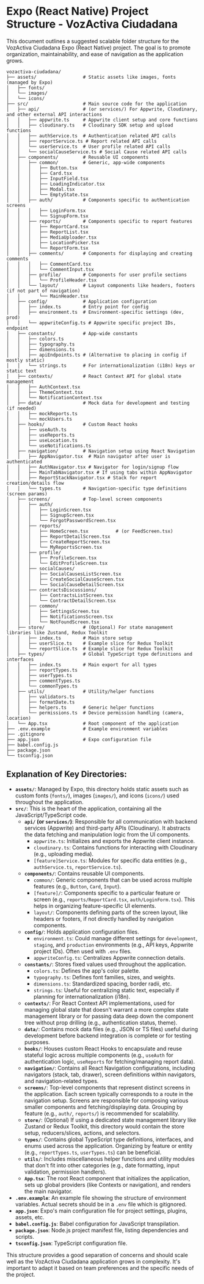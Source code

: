 # Expo (React Native) Project Structure - VozActiva Ciudadana

This document outlines a suggested scalable folder structure for the VozActiva Ciudadana Expo (React Native) project. The goal is to promote organization, maintainability, and ease of navigation as the application grows.

```
vozactiva-ciudadana/
├── assets/                 # Static assets like images, fonts (managed by Expo)
│   ├── fonts/
│   └── images/
│   └── icons/
├── src/                    # Main source code for the application
│   ├── api/                # (or services/) For Appwrite, Cloudinary, and other external API interactions
│   │   ├── appwrite.ts     # Appwrite client setup and core functions
│   │   ├── cloudinary.ts   # Cloudinary SDK setup and upload functions
│   │   ├── authService.ts  # Authentication related API calls
│   │   ├── reportService.ts # Report related API calls
│   │   └── userService.ts  # User profile related API calls
│   │   └── socialCauseService.ts # Social Cause related API calls
│   ├── components/         # Reusable UI components
│   │   ├── common/         # Generic, app-wide components
│   │   │   ├── Button.tsx
│   │   │   ├── Card.tsx
│   │   │   ├── InputField.tsx
│   │   │   ├── LoadingIndicator.tsx
│   │   │   ├── Modal.tsx
│   │   │   └── EmptyState.tsx
│   │   ├── auth/           # Components specific to authentication screens
│   │   │   ├── LoginForm.tsx
│   │   │   └── SignupForm.tsx
│   │   ├── reports/        # Components specific to report features
│   │   │   ├── ReportCard.tsx
│   │   │   ├── ReportList.tsx
│   │   │   ├── MediaUploader.tsx
│   │   │   ├── LocationPicker.tsx
│   │   │   └── ReportForm.tsx
│   │   ├── comments/       # Components for displaying and creating comments
│   │   │   ├── CommentCard.tsx
│   │   │   └── CommentInput.tsx
│   │   ├── profile/        # Components for user profile sections
│   │   │   └── ProfileHeader.tsx
│   │   └── layout/         # Layout components like headers, footers (if not part of navigation)
│   │       └── MainHeader.tsx
│   ├── config/             # Application configuration
│   │   ├── index.ts        # Entry point for config
│   │   ├── environment.ts  # Environment-specific settings (dev, prod)
│   │   └── appwriteConfig.ts # Appwrite specific project IDs, endpoint
│   ├── constants/          # App-wide constants
│   │   ├── colors.ts
│   │   ├── typography.ts
│   │   ├── dimensions.ts
│   │   ├── apiEndpoints.ts # (Alternative to placing in config if mostly static)
│   │   └── strings.ts      # For internationalization (i18n) keys or static text
│   ├── contexts/           # React Context API for global state management
│   │   ├── AuthContext.tsx
│   │   ├── ThemeContext.tsx
│   │   └── NotificationContext.tsx
│   ├── data/               # Mock data for development and testing (if needed)
│   │   ├── mockReports.ts
│   │   └── mockUsers.ts
│   ├── hooks/              # Custom React hooks
│   │   ├── useAuth.ts
│   │   ├── useReports.ts
│   │   ├── useLocation.ts
│   │   └── useNotifications.ts
│   ├── navigation/         # Navigation setup using React Navigation
│   │   ├── AppNavigator.tsx  # Main navigator after user is authenticated
│   │   ├── AuthNavigator.tsx # Navigator for login/signup flow
│   │   ├── MainTabNavigator.tsx # If using tabs within AppNavigator
│   │   ├── ReportStackNavigator.tsx # Stack for report creation/details flow
│   │   └── types.ts        # Navigation-specific type definitions (screen params)
│   ├── screens/            # Top-level screen components
│   │   ├── auth/
│   │   │   ├── LoginScreen.tsx
│   │   │   ├── SignupScreen.tsx
│   │   │   └── ForgotPasswordScreen.tsx
│   │   ├── reports/
│   │   │   ├── HomeScreen.tsx          # (or FeedScreen.tsx)
│   │   │   ├── ReportDetailScreen.tsx
│   │   │   ├── CreateReportScreen.tsx
│   │   │   └── MyReportsScreen.tsx
│   │   ├── profile/
│   │   │   ├── ProfileScreen.tsx
│   │   │   └── EditProfileScreen.tsx
│   │   ├── socialCauses/
│   │   │   ├── SocialCausesListScreen.tsx
│   │   │   ├── CreateSocialCauseScreen.tsx
│   │   │   └── SocialCauseDetailScreen.tsx
│   │   ├── contractsDiscussions/
│   │   │   ├── ContractsListScreen.tsx
│   │   │   └── ContractDetailScreen.tsx
│   │   ├── common/
│   │   │   ├── SettingsScreen.tsx
│   │   │   ├── NotificationsScreen.tsx
│   │   │   └── NotFoundScreen.tsx
│   ├── store/              # (Optional) For state management libraries like Zustand, Redux Toolkit
│   │   ├── index.ts        # Main store setup
│   │   ├── userSlice.ts    # Example slice for Redux Toolkit
│   │   └── reportSlice.ts  # Example slice for Redux Toolkit
│   ├── types/              # Global TypeScript type definitions and interfaces
│   │   ├── index.ts        # Main export for all types
│   │   ├── reportTypes.ts
│   │   ├── userTypes.ts
│   │   ├── commentTypes.ts
│   │   └── commonTypes.ts
│   ├── utils/              # Utility/helper functions
│   │   ├── validators.ts
│   │   ├── formatDate.ts
│   │   ├── helpers.ts      # Generic helper functions
│   │   └── permissions.ts  # Device permission handling (camera, location)
│   └── App.tsx             # Root component of the application
├── .env.example            # Example environment variables
├── .gitignore
├── app.json                # Expo configuration file
├── babel.config.js
├── package.json
└── tsconfig.json
```

## Explanation of Key Directories:

*   **`assets/`**: Managed by Expo, this directory holds static assets such as custom fonts (`fonts/`), images (`images/`), and icons (`icons/`) used throughout the application.
*   **`src/`**: This is the heart of the application, containing all the JavaScript/TypeScript code.
    *   **`api/` (or `services/`)**: Responsible for all communication with backend services (Appwrite) and third-party APIs (Cloudinary). It abstracts the data fetching and manipulation logic from the UI components.
        *   `appwrite.ts`: Initializes and exports the Appwrite client instance.
        *   `cloudinary.ts`: Contains functions for interacting with Cloudinary (e.g., uploading media).
        *   `[feature]Service.ts`: Modules for specific data entities (e.g., `authService.ts`, `reportService.ts`).
    *   **`components/`**: Contains reusable UI components.
        *   `common/`: Generic components that can be used across multiple features (e.g., `Button`, `Card`, `Input`).
        *   `[feature]/`: Components specific to a particular feature or screen (e.g., `reports/ReportCard.tsx`, `auth/LoginForm.tsx`). This helps in organizing feature-specific UI elements.
        *   `layout/`: Components defining parts of the screen layout, like headers or footers, if not directly handled by navigation components.
    *   **`config/`**: Holds application configuration files.
        *   `environment.ts`: Could manage different settings for `development`, `staging`, and `production` environments (e.g., API keys, Appwrite project IDs). Often used with `.env` files.
        *   `appwriteConfig.ts`: Centralizes Appwrite connection details.
    *   **`constants/`**: Stores fixed values used throughout the application.
        *   `colors.ts`: Defines the app's color palette.
        *   `typography.ts`: Defines font families, sizes, and weights.
        *   `dimensions.ts`: Standardized spacing, border radii, etc.
        *   `strings.ts`: Useful for centralizing static text, especially if planning for internationalization (i18n).
    *   **`contexts/`**: For React Context API implementations, used for managing global state that doesn't warrant a more complex state management library or for passing data deep down the component tree without prop drilling (e.g., authentication status, theme).
    *   **`data/`**: Contains mock data files (e.g., JSON or TS files) useful during development before backend integration is complete or for testing purposes.
    *   **`hooks/`**: Houses custom React Hooks to encapsulate and reuse stateful logic across multiple components (e.g., `useAuth` for authentication logic, `useReports` for fetching/managing report data).
    *   **`navigation/`**: Contains all React Navigation configurations, including navigators (stack, tab, drawer), screen definitions within navigators, and navigation-related types.
    *   **`screens/`**: Top-level components that represent distinct screens in the application. Each screen typically corresponds to a route in the navigation setup. Screens are responsible for composing various smaller components and fetching/displaying data. Grouping by feature (e.g., `auth/`, `reports/`) is recommended for scalability.
    *   **`store/`**: (Optional) If using a dedicated state management library like Zustand or Redux Toolkit, this directory would contain the store setup, reducers/slices, actions, and selectors.
    *   **`types/`**: Contains global TypeScript type definitions, interfaces, and enums used across the application. Organizing by feature or entity (e.g., `reportTypes.ts`, `userTypes.ts`) can be beneficial.
    *   **`utils/`**: Includes miscellaneous helper functions and utility modules that don't fit into other categories (e.g., date formatting, input validation, permission handlers).
    *   **`App.tsx`**: The root React component that initializes the application, sets up global providers (like Contexts or navigation), and renders the main navigator.
*   **`.env.example`**: An example file showing the structure of environment variables. Actual secrets should be in a `.env` file which is gitignored.
*   **`app.json`**: Expo's main configuration file for project settings, plugins, assets, etc.
*   **`babel.config.js`**: Babel configuration for JavaScript transpilation.
*   **`package.json`**: Node.js project manifest file, listing dependencies and scripts.
*   **`tsconfig.json`**: TypeScript configuration file.

This structure provides a good separation of concerns and should scale well as the VozActiva Ciudadana application grows in complexity. It's important to adapt it based on team preferences and the specific needs of the project.
